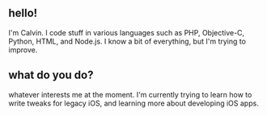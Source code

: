 ## hello! 

I'm Calvin. I code stuff in various languages such as PHP, Objective-C, Python, HTML, and Node.js. I know a bit of everything, but I'm trying to improve.

## what do you do?
whatever interests me at the moment. I'm currently trying to learn how to write tweaks for legacy iOS, and learning more about developing iOS apps.

<!--
**calvinknt/calvinknt** is a ✨ _special_ ✨ repository because its `README.md` (this file) appears on your GitHub profile.

Here are some ideas to get you started:

- 🔭 I’m currently working on ...
- 🌱 I’m currently learning ...
- 👯 I’m looking to collaborate on ...
- 🤔 I’m looking for help with ...
- 💬 Ask me about ...
- 📫 How to reach me: ...
- 😄 Pronouns: ...
- ⚡ Fun fact: ...
-->
